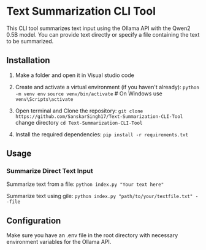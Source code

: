 # Text Summarization CLI Tool

This CLI tool summarizes text input using the Ollama API with the Qwen2 0.5B model. You can provide text directly or specify a file containing the text to be summarized.

## Installation

1. Make a folder and open it in Visual studio code

2. Create and activate a virtual environment (if you haven't already):
    `python -m venv env`
    `source venv/bin/activate`  # On Windows use `venv\Scripts\activate`
  
3. Open terminal and Clone the repository:
    `git clone https://github.com/SanskarSingh17/Text-Summarization-CLI-Tool`
    change directory `cd Text-Summarization-CLI-Tool`

4. Install the required dependencies:
    `pip install -r requirements.txt`


## Usage

### Summarize Direct Text Input

Summarize text from a file: `python index.py "Your text here"`

Summarize text using gile: `python index.py "path/to/your/textfile.txt" --file`

## Configuration
Make sure you have an .env file in the root directory with necessary environment variables for the Ollama API.
